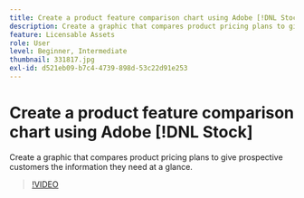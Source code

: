 ```yaml
---
title: Create a product feature comparison chart using Adobe [!DNL Stock]
description: Create a graphic that compares product pricing plans to give prospective customers the information they need at a glance
feature: Licensable Assets
role: User
level: Beginner, Intermediate
thumbnail: 331817.jpg
exl-id: d521eb09-b7c4-4739-898d-53c22d91e253
---
```

# Create a product feature comparison chart using Adobe [!DNL Stock]

Create a graphic that compares product pricing plans to give prospective customers the information they need at a glance.

>[!VIDEO](https://video.tv.adobe.com/v/331817?hidetitle=true)
